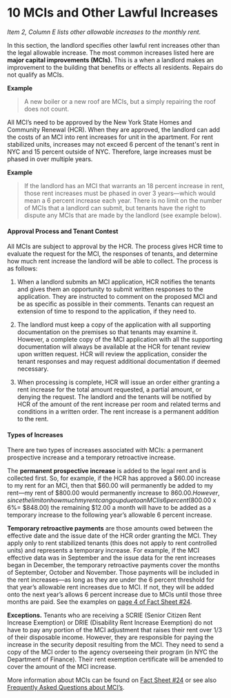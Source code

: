 # 10 MCIs and Other Lawful Increases 
_Item 2, Column E lists other allowable increases to the monthly rent._

In this section, the landlord specifies other lawful rent increases other than the legal allowable increase. The most common increases listed here are **major capital improvements (MCIs).** This is a when a landlord makes an improvement to the building that benefits or effects all residents. Repairs do not qualify as MCIs. 

**Example**
> A new boiler or a new roof are MCIs, but a simply repairing the roof does not count.

All MCI’s need to be approved by the New York State Homes and Community Renewal (HCR). When they are approved, the landlord can add the costs of an MCI into rent increases for unit in the apartment. For rent stabilized units, increases may not exceed 6 percent of the tenant's rent in NYC and 15 percent outside of NYC. Therefore, large increases must be phased in over multiple years. 

**Example**
> If the landlord has an MCI that warrants an 18 percent increase in rent, those rent increases must be phased in over 3 years—which would mean a 6 percent increase each year. There is no limit on the number of MCIs that a landlord can submit, but tenants have the right to dispute any MCIs that are made by the landlord (see example below).

#### Approval Process and Tenant Contest
All MCIs are subject to approval by the HCR. The process gives HCR time to evaluate the request for the MCI, the responses of tenants, and determine how much rent increase the landlord will be able to collect. The process is as follows:

1. When a landlord submits an MCI application, HCR notifies the tenants and gives them an opportunity to submit written responses to the application. They are instructed to comment on the proposed MCI and be as specific as possible in their comments. Tenants can request an extension of time to respond to the application, if they need to.

2.	The landlord must keep a copy of the application with all supporting documentation on the premises so that tenants may examine it. However, a complete copy of the MCI application with all the supporting documentation will always be available at the HCR for tenant review upon written request. HCR will review the application, consider the tenant responses and may request additional documentation if deemed necessary. 

3.	When processing is complete, HCR will issue an order either granting a rent increase for the total amount requested, a partial amount, or denying the request. The landlord and the tenants will be notified by HCR of the amount of the rent increase per room and related terms and conditions in a written order. The rent increase is a permanent addition to the rent.


#### Types of Increases
There are two types of increases associated with MCIs:  a permanent prospective increase and a temporary retroactive increase. 

The **permanent prospective increase** is added to the legal rent and is collected first. So, for example, if the HCR has approved a $60.00 increase to my rent for an MCI, then that $60.00 will permanently be added to my rent—my rent of $800.00 would permanently increase to $860.00. However, since the limit on how much my rent can go up due to an MCI is 6 percent ($800.00 x 6%= $848.00) the remaining $12.00 a month will have to be added as a temporary increase to the following year’s allowable 6 percent increase. 

**Temporary retroactive payments** are those amounts owed between the effective date and the issue date of the HCR order granting the MCI. They apply only to rent stabilized tenants (this does not apply to rent controlled units)  and represents a temporary increase. For example,  if the MCI effective data was in September and the issue data for the rent increases began in December, the temporary retroactive payments cover the months of September, October and November. Those payments will be included in the rent increases—as long as they are under the 6 percent threshold for that year’s allowable rent increases due to MCI. If not, they will be added onto the next year’s allows 6 percent increase due to MCIs until those three months are paid. See the examples on [page 4 of Fact Sheet #24](http://www.nyshcr.org/Rent/FactSheets/orafac24.pdf). 

**Exceptions.** Tenants who are receiving a SCRIE (Senior Citizen Rent Increase Exemption) or DRIE (Disability Rent Increase Exemption) do not have to pay any portion of the MCI adjustment that raises their rent over 1/3 of their disposable income. However, they are responsible for paying the increase in the security deposit resulting from the MCI. They need to send a copy of the MCI order to the agency overseeing their program (in NYC the Department of Finance). Their rent exemption certificate will be amended to cover the amount of the MCI increase. 

More information about MCIs can be found on [Fact Sheet #24](http://www.nyshcr.org/Rent/FactSheets/orafac24.pdf) or see also [Frequently Asked Questions about MCI’s](http://www.nyshcr.org/Rent/Faqs/MCI-FAQ-for-tenants.pdf). 
